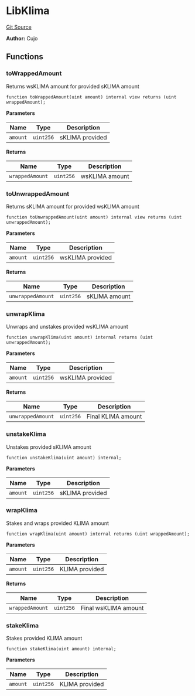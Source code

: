 # LibKlima
[Git Source](https://github.com/KlimaDAO/klimadao-solidity/blob/b98fc1e8b7dcf2a7b80bbaba384c8c84431739fc/src/infinity/libraries/LibKlima.sol)

**Author:**
Cujo


## Functions
### toWrappedAmount

Returns wsKLIMA amount for provided sKLIMA amount


```solidity
function toWrappedAmount(uint amount) internal view returns (uint wrappedAmount);
```
**Parameters**

|Name|Type|Description|
|----|----|-----------|
|`amount`|`uint256`|           sKLIMA provided|

**Returns**

|Name|Type|Description|
|----|----|-----------|
|`wrappedAmount`|`uint256`|   wsKLIMA amount|


### toUnwrappedAmount

Returns sKLIMA amount for provided wsKLIMA amount


```solidity
function toUnwrappedAmount(uint amount) internal view returns (uint unwrappedAmount);
```
**Parameters**

|Name|Type|Description|
|----|----|-----------|
|`amount`|`uint256`|           wsKLIMA provided|

**Returns**

|Name|Type|Description|
|----|----|-----------|
|`unwrappedAmount`|`uint256`|   sKLIMA amount|


### unwrapKlima

Unwraps and unstakes provided wsKLIMA amount


```solidity
function unwrapKlima(uint amount) internal returns (uint unwrappedAmount);
```
**Parameters**

|Name|Type|Description|
|----|----|-----------|
|`amount`|`uint256`|           wsKLIMA provided|

**Returns**

|Name|Type|Description|
|----|----|-----------|
|`unwrappedAmount`|`uint256`|   Final KLIMA amount|


### unstakeKlima

Unstakes provided sKLIMA amount


```solidity
function unstakeKlima(uint amount) internal;
```
**Parameters**

|Name|Type|Description|
|----|----|-----------|
|`amount`|`uint256`|           sKLIMA provided|


### wrapKlima

Stakes and wraps provided KLIMA amount


```solidity
function wrapKlima(uint amount) internal returns (uint wrappedAmount);
```
**Parameters**

|Name|Type|Description|
|----|----|-----------|
|`amount`|`uint256`|           KLIMA provided|

**Returns**

|Name|Type|Description|
|----|----|-----------|
|`wrappedAmount`|`uint256`|   Final wsKLIMA amount|


### stakeKlima

Stakes provided KLIMA amount


```solidity
function stakeKlima(uint amount) internal;
```
**Parameters**

|Name|Type|Description|
|----|----|-----------|
|`amount`|`uint256`|           KLIMA provided|


